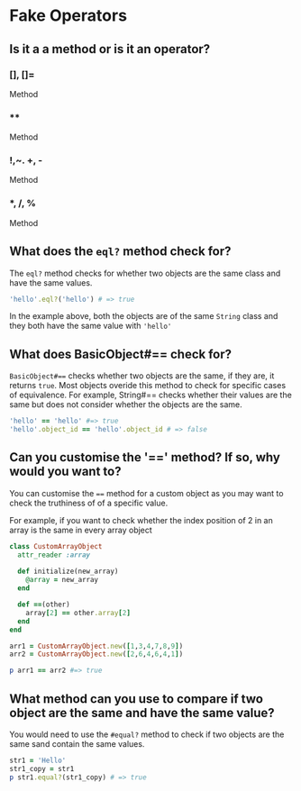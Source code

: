 # Fake Operators

## Is it a a method or is it an operator? 
### [], []=

Method

### **

Method

### !,~. +, -

Method

### *, /, %

Method

## What does the `eql?` method check for? 

The `eql?` method checks for whether two objects are the same class and have the same values. 

```ruby
'hello'.eql?('hello') # => true
```

In the example above, both the objects are of the same `String` class and they both have the same value with `'hello'`

## What does BasicObject#== check for? 

`BasicObject#==` checks whether two objects are the same, if they are, it returns `true`. Most objects overide this method to check for specific cases of equivalence.
For example, String#== checks whether their values are the same but does not consider whether the objects are the same. 

```ruby 
'hello' == 'hello' #=> true
'hello'.object_id == 'hello'.object_id # => false 
```

## Can you customise the '==' method? If so, why would you want to?

You can customise the `==` method for a custom object as you may want to check the truthiness of of a specific value. 

For example, if you want to check whether the index position of 2 in an array is the same in every array object

```ruby
class CustomArrayObject
  attr_reader :array
  
  def initialize(new_array)
    @array = new_array
  end

  def ==(other)
    array[2] == other.array[2]
  end
end 

arr1 = CustomArrayObject.new([1,3,4,7,8,9])
arr2 = CustomArrayObject.new([2,6,4,6,4,1])

p arr1 == arr2 #=> true
```

## What method can you use to compare if two object are the same and have the same value? 

You would need to use the `#equal?` method to check if two objects are the same sand contain the same values. 

```ruby
str1 = 'Hello'
str1_copy = str1
p str1.equal?(str1_copy) # => true 
```
